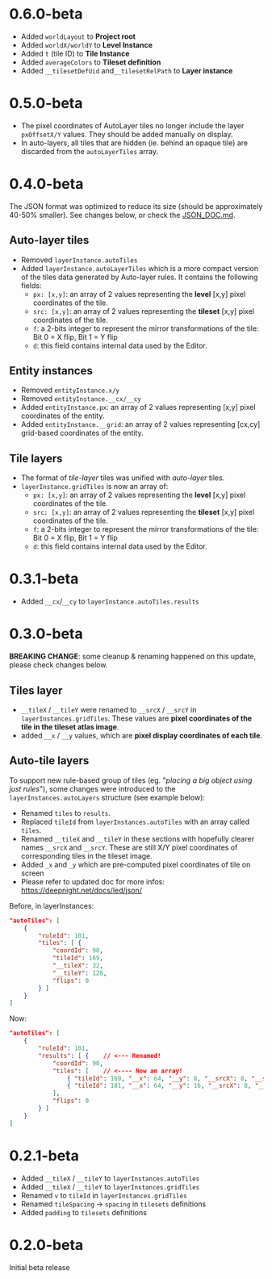 # 0.6.0-beta

 - Added `worldLayout` to **Project root**
 - Added `worldX/worldY` to **Level Instance**
 - Added `t` (tile ID) to **Tile Instance**
 - Added `averageColors` to **Tileset definition**
 - Added `__tilesetDefUid` and`__tilesetRelPath` to **Layer instance**

# 0.5.0-beta

 - The pixel coordinates of AutoLayer tiles no longer include the layer `pxOffsetX/Y` values. They should be added manually on display.
 - In auto-layers, all tiles that are hidden (ie. behind an opaque tile) are discarded from the `autoLayerTiles` array.

# 0.4.0-beta

The JSON format was optimized to reduce its size (should be approximately 40-50% smaller). See changes below, or check the [JSON_DOC.md](JSON_DOC.md).

## Auto-layer tiles

 - Removed `layerInstance.autoTiles`
 - Added `layerInstance.autoLayerTiles` which is a more compact version of the tiles data generated by Auto-layer rules. It contains the following fields:
   - `px: [x,y]`: an array of 2 values representing the **level** [x,y] pixel coordinates of the tile.
   - `src: [x,y]`: an array of 2 values representing the **tileset** [x,y] pixel coordinates of the tile.
   - `f`: a 2-bits integer to represent the mirror transformations of the tile: Bit 0 = X flip, Bit 1 = Y flip
   - `d`: this field contains internal data used by the Editor.

## Entity instances

- Removed `entityInstance.x/y`
- Removed `entityInstance.__cx/__cy`
- Added `entityInstance.px`: an array of 2 values representing [x,y] pixel coordinates of the entity.
- Added `entityInstance.__grid`: an array of 2 values representing [cx,cy] grid-based coordinates of the entity.

## Tile layers

 - The format of *tile-layer* tiles was unified with *auto-layer* tiles.
 - `layerInstance.gridTiles` is now an array of:
   - `px: [x,y]`: an array of 2 values representing the **level** [x,y] pixel coordinates of the tile.
   - `src: [x,y]`: an array of 2 values representing the **tileset** [x,y] pixel coordinates of the tile.
   - `f`: a 2-bits integer to represent the mirror transformations of the tile: Bit 0 = X flip, Bit 1 = Y flip
   - `d`: this field contains internal data used by the Editor.

# 0.3.1-beta

 - Added `__cx`/`__cy` to `layerInstance.autoTiles.results`

# 0.3.0-beta

**BREAKING CHANGE**: some cleanup & renaming happened on this update, please check changes below.

## Tiles layer

 - `__tileX` / `__tileY` were renamed to `__srcX` / `__srcY` in `layerInstances.gridTiles`. These values are **pixel coordinates of the tile in the tileset atlas image**.
 - added `__x` / `__y` values, which are **pixel display coordinates of each tile**.

## Auto-tile layers
 To support new rule-based group of tiles (eg. "*placing a big object using just rules*"), some changes were introduced to the `layerInstances.autoLayers` structure (see example below):
   - Renamed `tiles` to `results`.
   - Replaced `tileId` from `layerInstances.autoTiles` with an array called `tiles`.
   - Renamed `__tileX` and `__tileY` in these sections with hopefully clearer names `__srcX` and `__srcY`. These are still X/Y pixel coordinates of corresponding tiles in the tileset image.
   - Added `_x` and `_y` which are pre-computed pixel coordinates of tile on screen
   - Please refer to updated doc for more infos: https://deepnight.net/docs/led/json/

Before, in layerInstances:
```json
"autoTiles": [
	{
		"ruleId": 101,
		"tiles": [ {
			"coordId": 90,
			"tileId": 169,
			"__tileX": 32,
			"__tileY": 128,
			"flips": 0
		} ]
	}
]
```

Now:
```json
"autoTiles": [
	{
		"ruleId": 101,
		"results": [ {    // <--- Renamed!
			"coordId": 90,
			"tiles": [    // <---- Now an array!
				{ "tileId": 169, "__x": 64, "__y": 8, "__srcX": 8, "__srcY": 112 },
				{ "tileId": 181, "__x": 64, "__y": 16, "__srcX": 8, "__srcY": 120 }
			],
			"flips": 0
		} ]
	}
]
```

# 0.2.1-beta

 - Added `__tileX` / `__tileY` to `layerInstances.autoTiles`
 - Added `__tileX` / `__tileY` to `layerInstances.gridTiles`
 - Renamed `v` to `tileId` in `layerInstances.gridTiles`
 - Renamed `tileSpacing` -> `spacing` in `tilesets` definitions
 - Added `padding` to `tilesets` definitions

# 0.2.0-beta

 Initial beta release